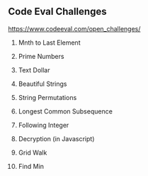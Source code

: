 ## Code Eval Challenges
https://www.codeeval.com/open_challenges/

1. Mnth to Last Element

2. Prime Numbers

3. Text Dollar

4. Beautiful Strings

5. String Permutations

6. Longest Common Subsequence

7. Following Integer

8. Decryption (in Javascript)

9. Grid Walk

10. Find Min